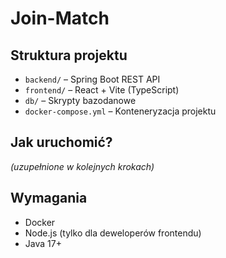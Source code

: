 # Join-Match

## Struktura projektu

- `backend/` – Spring Boot REST API
- `frontend/` – React + Vite (TypeScript)
- `db/` – Skrypty bazodanowe
- `docker-compose.yml` – Konteneryzacja projektu

## Jak uruchomić?
*(uzupełnione w kolejnych krokach)*

## Wymagania
- Docker
- Node.js (tylko dla deweloperów frontendu)
- Java 17+
